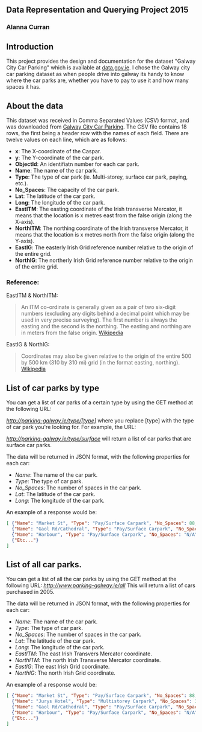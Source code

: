 ## Data Representation and Querying Project 2015
### Alanna Curran

## Introduction
This project provides the design and documentation for the dataset "Galway City Car Parking" which is available at [data.gov.ie](http://data.gov.ie).
I chose the Galway city car parking dataset as when people drive into galway its handy to know where the car parks are, whether you have to pay to use it and how many spaces it has. 

## About the data
This dataset was received in Comma Separated Values (CSV) format, and was downloaded from [Galway City Car Parking](https://data.gov.ie/dataset/galway-city-car-parking-locations/resource/d967950d-faab-45ad-815d-211c9bcfb38e).
The CSV file contains 18 rows, the first being a header row with the names of each field.
There are twelve values on each line, which are as follows:

- **x**: The X-coordinate of the Caspar.
- **y**: The Y-coordinate of the car park.
- **ObjectId**: An identifiatn number for each car park.
- **Name**: The name of the car park.
- **Type**: The type of car park (ie. Multi-storey, surface car park, paying, etc.).
- **No_Spaces**: The capacity of the car park.
- **Lat**: The latitude of the car park.
- **Long**: The longitude of the car park.
- **EastITM**: The easting coordinate of the Irish transverse Mercator, it means that the location is x metres east from the false origin (along the X-axis).
- **NorthITM**: The northing coordinate of the Irish transverse Mercator, it means that the location is x metres north from the false origin (along the Y-axis).
- **EastIG**: The easterly Irish Grid reference number relative to the origin of the entire grid.
- **NorthIG**: The northerly Irish Grid reference number relative to the origin of the entire grid.

### Reference:
EastITM & NorthITM: 
> An ITM co-ordinate is generally given as a pair of two six-digit numbers (excluding any digits behind a decimal point which may be used in very precise surveying). The first number is always the easting and the second is the northing. The easting and northing are in meters from the false origin.
> [Wikipedia](https://en.m.wikipedia.org/wiki/Irish_Transverse_Mercator)

EastIG & NorthIG:
> Coordinates may also be given relative to the origin of the entire 500 by 500 km (310 by 310 mi) grid (in the format easting, northing). 
> [Wikipedia](https://en.m.wikipedia.org/wiki/Irish_grid_reference_system#Eastings_and_northings)

## List of car parks by type
You can get a list of car parks of a certain type by using the GET method at the following URL:

*http://parking-galway.ie/type/[type]*
where you replace [type] with the type of car park you're looking for.
For example, the URL:

*http://parking-galway.ie/type/surface*
will return a list of car parks that are surface car parks.

The data will be returned in JSON format, with the following properties for each car:

- *Name*: The name of the car park.
- *Type*: The type of car park.
- *No_Spaces*: The number of spaces in the car park.
- *Lat*: The latitude of the car park.
- *Long*: The longitude of the car park.

An example of a response would be:

```json
[ {"Name": "Market St", "Type": "Pay/Surface Carpark", "No_Spaces": 88, "Latitude": 53.273, "Longitute": -9.054},
  {"Name": "Gaol Rd/Cathedral", "Type": "Pay/Surface Carpark", "No_Spaces": 161, "Latitude": 53.274, "Longitute": -9.057},
  {"Name": "Harbour", "Type": "Pay/Surface Carpark", "No_Spaces": "N/A", "Latitude": 53.27, "Longitute": -9.052},
  {"Etc..."}
]
```

## List of all car parks.

You can get a list of all the car parks by using the GET method at the following URL:
*http://www.parking-galway.ie/all*
This will return a list of cars purchased in 2005.

The data will be returned in JSON format, with the following properties for each car:
- *Name*: The name of the car park.
- *Type*: The type of car park.
- *No_Spaces*: The number of spaces in the car park.
- *Lat*: The latitude of the car park.
- *Long*: The longitude of the car park.
- *EastITM*: The east Irish Transvers Mercator coordinate.
- *NorthITM*: The north Irish Transverse Mercator coordinate.
- *EastIG*: The east Irish Grid coordinate.
- *NorthIG*: The north Irish Grid coordinate.


An example of a response would be:
```json
[ {"Name": "Market St", "Type": "Pay/Surface Carpark", "No_Spaces": 88, "Latitude": 53.273, "Longitute": -9.054, "EastITM": 529691.955, "NorthITM": 725294.803, "EastIG": 129726.012, "NorthIG": 225265.639},
  {"Name": "Jurys Hotel", "Type": "Multistorey Carpark", "No_Spaces": 348, "Latitude": 53.271, "Longitute": -9.055, "EastITM": 529691.955, "NorthITM": 725294.803, "EastIG": 129726.012, "NorthIG": 225265.639},
  {"Name": "Gaol Rd/Cathedral", "Type": "Pay/Surface Carpark", "No_Spaces": 161, "Latitude": 53.274, "Longitute": -9.057, "EastITM": 529691.955, "NorthITM": 725294.803, "EastIG": 129726.012, "NorthIG": 225265.639},
  {"Name": "Harbour", "Type": "Pay/Surface Carpark", "No_Spaces": "N/A", "Latitude": 53.27, "Longitute": -9.052, "EastITM": 529691.955, "NorthITM": 725294.803, "EastIG": 129726.012, "NorthIG": 225265.639},
  {"Etc..."}
]
```
